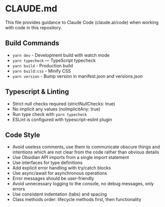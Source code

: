 # CLAUDE.md

This file provides guidance to Claude Code (claude.ai/code) when working with code in this repository.

## Build Commands
- `yarn dev` - Development build with watch mode
- `yarn typecheck` — TypeScript typecheck
- `yarn build` - Production build
- `yarn build:css` - Minify CSS
- `yarn version` - Bump version in manifest.json and versions.json

## Typescript & Linting
- Strict null checks required (strictNullChecks: true)
- No implicit any values (noImplicitAny: true)
- Run type check with `yarn typecheck`
- ESLint is configured with typescript-eslint plugin

## Code Style
- Avoid useless comments, use them to communicate obscure things and intentions which are not clear from the code rather than obvious details
- Use Obsidian API imports from a single import statement
- Use interfaces for type definitions
- Add explicit error handling with try/catch blocks
- Use async/await for asynchronous operations
- Error messages should be user-friendly
- Avoid unnecessary logging to the console, no debug messages, only errors
- Use consistent indentation (tabs) and spacing
- Class methods order: lifecycle methods first, then functionality
